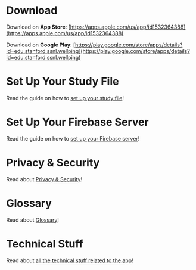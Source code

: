 # Download

Download on **App Store**: [https://apps.apple.com/us/app/id1532364388](https://apps.apple.com/us/app/id1532364388)

Download on **Google Play**: [https://play.google.com/store/apps/details?id=edu.stanford.ssnl.wellping](https://play.google.com/store/apps/details?id=edu.stanford.ssnl.wellping)

# Set Up Your Study File

Read the guide on how to [set up your study file](./study-file-setup.md)!

# Set Up Your Firebase Server

Read the guide on how to [set up your Firebase server](./firebase-setup.md)!

# Privacy & Security

Read about [Privacy & Security](./privacy-and-security.md)!

# Glossary

Read about [Glossary](./glossary.md)!

# Technical Stuff

Read about [all the technical stuff related to the app](./wellping/)!
